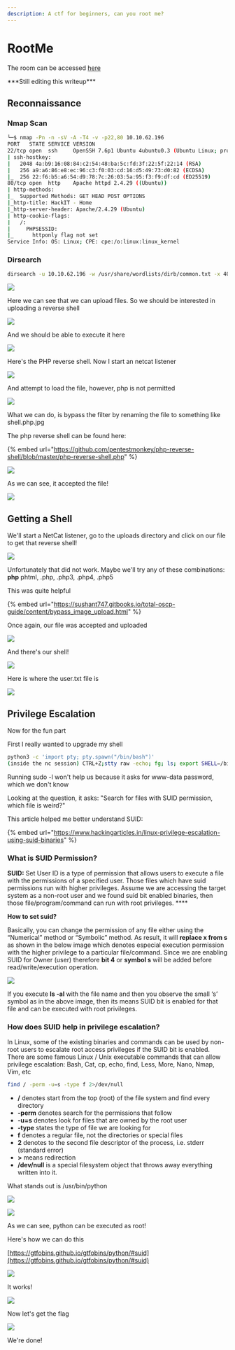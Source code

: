 ```yaml
---
description: A ctf for beginners, can you root me?
---
```


# RootMe

The room can be accessed [here](https://tryhackme.com/room/easyctf)

\*\*\*Still editing this writeup\*\*\*

## Reconnaissance

### Nmap Scan

```bash
└─$ nmap -Pn -n -sV -A -T4 -v -p22,80 10.10.62.196                      
PORT   STATE SERVICE VERSION
22/tcp open  ssh     OpenSSH 7.6p1 Ubuntu 4ubuntu0.3 (Ubuntu Linux; protocol 2.0)
| ssh-hostkey: 
|   2048 4a:b9:16:08:84:c2:54:48:ba:5c:fd:3f:22:5f:22:14 (RSA)
|   256 a9:a6:86:e8:ec:96:c3:f0:03:cd:16:d5:49:73:d0:82 (ECDSA)
|_  256 22:f6:b5:a6:54:d9:78:7c:26:03:5a:95:f3:f9:df:cd (ED25519)
80/tcp open  http    Apache httpd 2.4.29 ((Ubuntu))
| http-methods: 
|_  Supported Methods: GET HEAD POST OPTIONS
|_http-title: HackIT - Home
|_http-server-header: Apache/2.4.29 (Ubuntu)
| http-cookie-flags: 
|   /: 
|     PHPSESSID: 
|_      httponly flag not set
Service Info: OS: Linux; CPE: cpe:/o:linux:linux_kernel
```

### Dirsearch

```bash
dirsearch -u 10.10.62.196 -w /usr/share/wordlists/dirb/common.txt -x 404 -t 100 
```

![](<../../../.gitbook/assets/image (15) (1) (1).png>)

Here we can see that we can upload files. So we should be interested in uploading a reverse shell

![](<../../../.gitbook/assets/image (1) (2).png>)

And we should be able to execute it here

![](<../../../.gitbook/assets/image (53) (2).png>)

Here's the PHP reverse shell. Now I start an netcat listener

![](<../../../.gitbook/assets/image (64) (1) (1).png>)

And attempt to load the file, however, php is not permitted

![](<../../../.gitbook/assets/image (17) (1).png>)

What we can do, is bypass the filter by renaming the file to something like shell.php.jpg

The php reverse shell can be found here:

{% embed url="https://github.com/pentestmonkey/php-reverse-shell/blob/master/php-reverse-shell.php" %}

![](<../../../.gitbook/assets/image (51) (1).png>)

As we can see, it accepted the file!

![](<../../../.gitbook/assets/image (34) (1).png>)

## Getting a Shell

We'll start a NetCat listener, go to the uploads directory and click on our file to get that reverse shell!

![](<../../../.gitbook/assets/image (62).png>)

Unfortunately that did not work. Maybe we'll try any of these combinations: **php** phtml, .php, .php3, .php4, .php5

This was quite helpful

{% embed url="https://sushant747.gitbooks.io/total-oscp-guide/content/bypass_image_upload.html" %}

Once again, our file was accepted and uploaded

![](<../../../.gitbook/assets/image (54) (1) (1).png>)

And there's our shell!

![](<../../../.gitbook/assets/image (55) (1) (1).png>)

Here is where the user.txt file is

![](<../../../.gitbook/assets/image (29) (1) (1).png>)

## Privilege Escalation

Now for the fun part

First I really wanted to upgrade my shell

```bash
python3 -c 'import pty; pty.spawn("/bin/bash")'
(inside the nc session) CTRL+Z;stty raw -echo; fg; ls; export SHELL=/bin/bash; export TERM=screen; stty rows 38 columns 116; reset;
```

Running sudo -l won't help us because it asks for www-data password, which we don't know

Looking at the question, it asks: "Search for files with SUID permission, which file is weird?"

This article helped me better understand SUID:

{% embed url="https://www.hackingarticles.in/linux-privilege-escalation-using-suid-binaries" %}

### **What is SUID Permission?**

**SUID:** Set User ID is a type of permission that allows users to execute a file with the permissions of a specified user. Those files which have suid permissions run with higher privileges. Assume we are accessing the target system as a non-root user and we found suid bit enabled binaries, then those file/program/command can run with root privileges. \*\*\*\*

**How to set suid?**

Basically, you can change the permission of any file either using the “Numerical” method or “Symbolic” method. As result, it will **replace x from s** as shown in the below image which denotes especial execution permission with the higher privilege to a particular file/command. Since we are enabling SUID for Owner (user) therefore **bit 4** or **symbol s** will be added before read/write/execution operation.

![](<../../../.gitbook/assets/image (38) (1) (1).png>)

If you execute **ls -al** with the file name and then you observe the small ‘s’ symbol as in the above image, then its means SUID bit is enabled for that file and can be executed with root privileges.

### **How does SUID help in privilege escalation?**

In Linux, some of the existing binaries and commands can be used by non-root users to escalate root access privileges if the SUID bit is enabled. There are some famous Linux / Unix executable commands that can allow privilege escalation: Bash, Cat, cp, echo, find, Less, More, Nano, Nmap, Vim, etc

```bash
find / -perm -u=s -type f 2>/dev/null
```

* **/** denotes start from the top (root) of the file system and find every directory
* **-perm** denotes search for the permissions that follow
* **-u=s** denotes look for files that are owned by the root user
* **-type** states the type of file we are looking for
* **f** denotes a regular file, not the directories or special files
* **2** denotes to the second file descriptor of the process, i.e. stderr (standard error)
* **>** means redirection
* **/dev/null** is a special filesystem object that throws away everything written into it.

What stands out is /usr/bin/python

![](<../../../.gitbook/assets/image (70) (1) (1).png>)

![](<../../../.gitbook/assets/image (23) (1) (1).png>)

As we can see, python can be executed as root!

Here's how we can do this

[https://gtfobins.github.io/gtfobins/python/#suid](https://gtfobins.github.io/gtfobins/python/#suid)

![](<../../../.gitbook/assets/image (46) (1) (1).png>)

It works!

![](<../../../.gitbook/assets/image (47) (1).png>)

Now let's get the flag

![](<../../../.gitbook/assets/image (36) (1).png>)

We're done!
